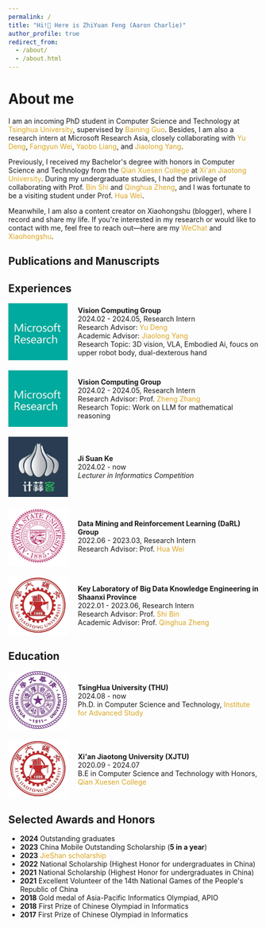 ```yaml
---
permalink: /
title: "Hi!👋 Here is ZhiYuan Feng (Aaron Charlie)"
author_profile: true
redirect_from: 
  - /about/
  - /about.html
---
```


About me
======

<p>I am an incoming PhD student in Computer Science and Technology at <a href="https://www.tsinghua.edu.cn/" style="color:#DAA520; text-decoration:none;">Tsinghua University</a>, supervised by <a href="https://www.microsoft.com/en-us/research/people/bainguo/" style="color:#DAA520; text-decoration:none;">Baining Guo</a>. Besides, I am also a research intern at Microsoft Research Asia, closely collaborating with <a href="https://yudeng.github.io/" style="color:#DAA520; text-decoration:none;">Yu Deng</a>, <a href="https://scholar.google.com.tw/citations?user=-ncz2s8AAAAJ&hl=zh-TW" style="color:#DAA520; text-decoration:none;">Fangyun Wei</a>, <a href="https://www.microsoft.com/en-us/research/people/yalia/" style="color:#DAA520; text-decoration:none;">Yaobo Liang</a>, and <a href="https://jlyang.org/" style="color:#DAA520; text-decoration:none;">Jiaolong Yang</a>.</p>
<p>Previously, I received my Bachelor's degree with honors in Computer Science and Technology from the <a href="http://bjb.xjtu.edu.cn/" style="color:#DAA520; text-decoration:none;">Qian Xuesen College</a> at <a href="https://www.xjtu.edu.cn/" style="color:#DAA520; text-decoration:none;">Xi'an Jiaotong University</a>. During my undergraduate studies, I had the privilege of collaborating with Prof. <a href="https://gr.xjtu.edu.cn/en/web/shibin/home" style="color:#DAA520; text-decoration:none;">Bin Shi</a> and <a href="https://www.tongji.edu.cn/info/1122/35385.htm" style="color:#DAA520; text-decoration:none;">Qinghua Zheng</a>, and I was fortunate to be a visiting student under Prof. <a href="https://www.public.asu.edu/~hwei27/" style="color:#DAA520; text-decoration:none;">Hua Wei</a>.</p>
<p>Meanwhile, I am also a content creator on Xiaohongshu (blogger), where I record and share my life. If you're interested in my research or would like to contact with me, feel free to reach out—here are my <a href="/images/vx.png" target="_blank" style="color:#DAA520; text-decoration:none;">WeChat</a> and <a href="/images/xiaohongshu.png" target="_blank" style="color:#DAA520; text-decoration:none;">Xiaohongshu</a>.</p>

## Publications and Manuscripts

## Experiences
<!-- <div style="display: flex; align-items: center; margin-bottom: 20px;">
    <img src="https://example.com/ucberkeley-logo.png" alt="UC Berkeley Logo" width="60" style="margin-right: 20px;"/>
    <div>
        <strong>University of California, Berkeley</strong><br/>
        2024.8 -<br/>
        <em>Incoming PhD Student</em><br/>
        Advisor: Prof. <a href="https://www.example.com/jitendra-malik" style="color:#DAA520; text-decoration:none;">Jitendra Malik</a>, 
        Prof. <a href="https://www.example.com/pieter-abbeel" style="color:#DAA520; text-decoration:none;">Pieter Abbeel</a>, 
        Prof. <a href="https://www.example.com/alyosha-efros" style="color:#DAA520; text-decoration:none;">Alyosha Efros</a>
    </div>
</div>

<div style="display: flex; align-items: center; margin-bottom: 20px;">
    <img src="https://example.com/stanford-logo.png" alt="Stanford University Logo" width="60" style="margin-right: 20px;"/>
    <div>
        <strong>Stanford University</strong><br/>
        2023.02 - Present<br/>
        <em>Visiting Research Student through the UGVR Program</em><br/>
        Research Advisor: Prof. <a href="https://www.example.com/leonidas-guibas" style="color:#DAA520; text-decoration:none;">Leonidas J. Guibas</a>
    </div>
</div>

<div style="display: flex; align-items: center; margin-bottom: 20px;">
    <img src="https://example.com/nvidia-logo.png" alt="NVIDIA Logo" width="60" style="margin-right: 20px;"/>
    <div>
        <strong>NVIDIA GEAR Lab</strong><br/>
        2024.2 - 2024.7<br/>
        <em>Research Intern, lead of Humanoid Whole-body Control project</em><br/>
        Research Advisor: Dr. <a href="https://www.example.com/jim-fan" style="color:#DAA520; text-decoration:none;">Jim Fan</a>, 
        Prof. <a href="https://www.example.com/yuke-zhu" style="color:#DAA520; text-decoration:none;">Yuke Zhu</a>
    </div>
</div>

<div style="display: flex; align-items: center; margin-bottom: 20px;">
    <img src="https://example.com/bigai-logo.png" alt="BIGAI Logo" width="60" style="margin-right: 20px;"/>
    <div>
        <strong>Beijing Institute for General Artificial Intelligence (BIGAI)</strong><br/>
        2021.12 - Present<br/>
        <em>Research Intern</em><br/>
        Research Advisor: Dr. <a href="https://www.example.com/siyuan-huang" style="color:#DAA520; text-decoration:none;">Siyuan Huang</a><br/>
        Academic Advisor: Prof. <a href="https://www.example.com/song-chun-zhu" style="color:#DAA520; text-decoration:none;">Song-Chun Zhu</a>
    </div>
</div>-->

<div style="display: flex; align-items: center; margin-bottom: 20px;">
    <img src="/images/msr.png" alt="microsoft research Logo" width="120" style="margin-right: 20px;"/>
    <div>
        <strong>Vision Computing Group</strong><br/>
        2024.02 - 2024.05, Research Intern<br/>
        Research Advisor: <a href="https://yudeng.github.io/" style="color:#DAA520; text-decoration:none;">Yu Deng</a><br/>
        Academic Advisor: <a href="https://jlyang.org/" style="color:#DAA520; text-decoration:none;">Jiaolong Yang</a><br/>
        Research Topic: 3D vision, VLA, Embodied Ai, foucs on upper robot body, dual-dexterous hand
    </div>
</div> 

<div style="display: flex; align-items: center; margin-bottom: 20px;">
    <img src="/images/msr.png" alt="microsoft research Logo" width="120" style="margin-right: 20px;"/>
    <div>
        <strong>Vision Computing Group</strong><br/>
        2024.02 - 2024.05, Research Intern<br/>
        Research Advisor: Prof. <a href="https://stupidzz.github.io/" style="color:#DAA520; text-decoration:none;">Zheng Zhang</a><br/>
        Research Topic: Work on LLM for mathematical reasoning
    </div>
</div> 

<div style="display: flex; align-items: center; margin-bottom: 20px;">
    <img src="/images/jisuanke_logo.png" alt="jisuanke Logo" width="120" style="margin-right: 20px;"/>
    <div>
        <strong>Ji Suan Ke</strong><br/>
        2024.02 - now<br/>
        <em>Lecturer in Informatics Competition</em><br/>
    </div>
</div> 

<div style="display: flex; align-items: center; margin-bottom: 20px;">
    <img src="/images/asu_logo.png" alt="ASU Logo" width="120" style="margin-right: 20px;"/>
    <div>
        <strong>Data Mining and Reinforcement Learning (DaRL) Group</strong><br/>
        2022.06 - 2023.03, Research Intern<br/>
        Research Advisor: Prof. <a href="https://www.public.asu.edu/~hwei27/" style="color:#DAA520; text-decoration:none;">Hua Wei</a>
    </div>
</div> 

<div style="display: flex; align-items: center; margin-bottom: 20px;">
    <img src="/images/xjtu_logo.png" alt="Xi'an Jiaotong University Logo" width="120" style="margin-right: 20px;"/>
    <div>
        <strong>Key Laboratory of Big Data Knowledge Engineering in Shaanxi Province</strong><br/>
        2022.01 - 2023.06, Research Intern<br/>
        Research Advisor: Prof. <a href="https://gr.xjtu.edu.cn/en/web/shibin/home" style="color:#DAA520; text-decoration:none;">Shi Bin</a><br/>
        Academic Advisor: Prof. <a href="https://www.tongji.edu.cn/info/1122/35385.htm" style="color:#DAA520; text-decoration:none;">Qinghua Zheng</a>
    </div>
</div>

## Education

<div style="display: flex; align-items: center; margin-bottom: 20px;">
    <img src="/images/tsinghua.png" alt="Tsing Hua University Logo" width="120" style="margin-right: 20px;"/>
    <div>
        <strong>TsingHua University (THU)</strong><br/>
        2024.08 - now <br/>
        Ph.D. in Computer Science and Technology, <a href="https://www.ias.tsinghua.edu.cn/" style="color:#DAA520; text-decoration:none;">Institute for Advanced Study</a><br/>
    </div>
</div>

<div style="display: flex; align-items: center; margin-bottom: 20px;">
    <img src="/images/xjtu_logo.png" alt="Xi'an Jiaotong University Logo" width="120" style="margin-right: 20px;"/>
    <div>
        <strong>Xi'an Jiaotong University (XJTU)</strong><br/>
        2020.09 - 2024.07<br/>
        B.E in Computer Science and Technology with Honors, <a href="http://bjb.xjtu.edu.cn/" style="color:#DAA520; text-decoration:none;">Qian Xuesen College</a><br/>
    </div>
</div>



## Selected Awards and Honors

- **2024** Outstanding graduates
- **2023** China Mobile Outstanding Scholarship (**5 in a year**)
- **2023** <a href="http://www.ef.xjtu.edu.cn/info/1026/7399.htm" style="color:#DAA520; text-decoration:none;">JieShan scholarship</a>
- **2022** National Scholarship (Highest Honor for undergraduates in China)
- **2021** National Scholarship (Highest Honor for undergraduates in China)
- **2021** Excellent Volunteer of the 14th National Games of the People's Republic of China
- **2018** Gold medal of Asia-Pacific Informatics Olympiad, APIO
- **2018** First Prize of Chinese Olympiad in Informatics
- **2017** First Prize of Chinese Olympiad in Informatics

